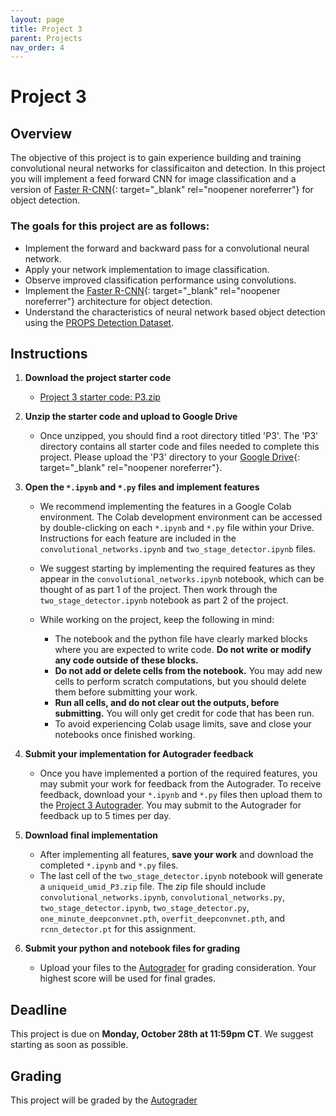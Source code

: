 ```yaml
---
layout: page
title: Project 3
parent: Projects
nav_order: 4
---
```

 
# Project 3

## Overview
The objective of this project is to gain experience building and training convolutional neural networks for classificaiton and detection. In this project you will implement a feed forward CNN for image classification and a version of [Faster R-CNN](https://arxiv.org/abs/1506.01497){: target="_blank" rel="noopener noreferrer"} for object detection.

### The goals for this project are as follows:
 - Implement the forward and backward pass for a convolutional neural network.
 - Apply your network implementation to image classification.
 - Observe improved classification performance using convolutions.
 - Implement the [Faster R-CNN](https://arxiv.org/abs/1506.01497){: target="_blank" rel="noopener noreferrer"} architecture for object detection.
 - Understand the characteristics of neural network based object detection using the [PROPS Detection Dataset](/CSCI5980-F24-DeepRob/datasets/props-detection/).


## Instructions

1. <b>Download the project starter code</b>
    - [Project 3 starter code: P3.zip](https://drive.google.com/file/d/1SF2QqKPaxSuX36LTsQw6SkbsSJwKxRTi/view?usp=sharing)

2. <b>Unzip the starter code and upload to Google Drive</b>
    - Once unzipped, you should find a root directory titled 'P3'. The 'P3' directory contains all starter code and files needed to complete this project. Please upload the 'P3' directory to your [Google Drive](https://drive.google.com/){: target="_blank" rel="noopener noreferrer"}.

3. <b>Open the `*.ipynb` and `*.py` files and implement features</b>
    - We recommend implementing the features in a Google Colab environment. The Colab development environment can be accessed by double-clicking on each `*.ipynb` and `*.py` file within your Drive. Instructions for each feature are included in the `convolutional_networks.ipynb` and `two_stage_detector.ipynb` files.

    - We suggest starting by implementing the required features as they appear in the `convolutional_networks.ipynb` notebook, which can be thought of as part 1 of the project. Then work through the `two_stage_detector.ipynb` notebook as part 2 of the project.

    - While working on the project, keep the following in mind:

        - The notebook and the python file have clearly marked blocks where you are expected to write code. <b>Do not write or modify any code outside of these blocks.</b>
        - <b>Do not add or delete cells from the notebook.</b> You may add new cells to perform scratch computations, but you should delete them before submitting your work.
        - <b>Run all cells, and do not clear out the outputs, before submitting.</b> You will only get credit for code that has been run.
        - To avoid experiencing Colab usage limits, save and close your notebooks once finished working.

4. <b>Submit your implementation for Autograder feedback</b>
	- Once you have implemented a portion of the required features, you may submit your work for feedback from the Autograder. To receive feedback, download your `*.ipynb` and `*.py` files then upload them to the [Project 3 Autograder](https://cse-ag-csci5980.cs.umn.edu/web/project/8). You may submit to the Autograder for feedback up to 5 times per day.

5. <b>Download final implementation</b>
    - After implementing all features, <b>save your work</b> and download the completed `*.ipynb` and `*.py` files. 
    - The last cell of the `two_stage_detector.ipynb` notebook will generate a `uniqueid_umid_P3.zip` file. The zip file should include `convolutional_networks.ipynb`, `convolutional_networks.py`, `two_stage_detector.ipynb`, `two_stage_detector.py`, `one_minute_deepconvnet.pth`, `overfit_deepconvnet.pth`, and `rcnn_detector.pt` for this assignment.

6. <b>Submit your python and notebook files for grading</b>
    - Upload your files to the [Autograder](https://cse-ag-csci5980.cs.umn.edu/web/project/8) for grading consideration. Your highest score will be used for final grades.

## Deadline

This project is due on <b>Monday, October 28th at 11:59pm CT</b>. We suggest starting as soon as possible.

## Grading

This project will be graded by the [Autograder](https://cse-ag-csci5980.cs.umn.edu/web/project/8)
